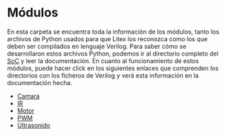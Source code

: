 # Módulos
En esta carpeta se encuentra toda la información de los módulos, tanto los archivos de Python usados para que Litex los reconozca como los que deben ser compilados en lenguaje Verilog. Para saber cómo se desarrollaron estos archivos Python, podemos ir al directorio completo del [SoC](/ProyectoDigitalII) y leer la documentación.
En cuanto al funcionamiento de estos módulos, puede hacer click en los siguientes enlaces que comprenden los directorios con los ficheros de Verilog y verá esta información en la documentación hecha.
- [Camara](/ProyectoDigitalII/module/verilog/camara)
- [IR](/ProyectoDigitalII/module/verilog/Infrarrojo)
- [Motor](/Motor.md) 
- [PWM](/ProyectoDigitalII/module/verilog/PWM)
- [Ultrasonido](/ProyectoDigitalII/module/verilog/Ultrasonido(NexysA7))
